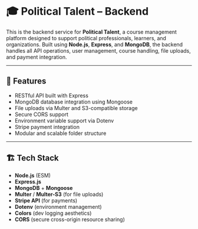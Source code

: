 # 🎓 Political Talent – Backend

This is the backend service for **Political Talent**, a course management platform designed to support political professionals, learners, and organizations. Built using **Node.js**, **Express**, and **MongoDB**, the backend handles all API operations, user management, course handling, file uploads, and payment integration.

---

## 🚀 Features

- RESTful API built with Express
- MongoDB database integration using Mongoose
- File uploads via Multer and S3-compatible storage
- Secure CORS support
- Environment variable support via Dotenv
- Stripe payment integration
- Modular and scalable folder structure

---

## 🏗️ Tech Stack

- **Node.js** (ESM)
- **Express.js**
- **MongoDB** + **Mongoose**
- **Multer** / **Multer-S3** (for file uploads)
- **Stripe API** (for payments)
- **Dotenv** (environment management)
- **Colors** (dev logging aesthetics)
- **CORS** (secure cross-origin resource sharing)

